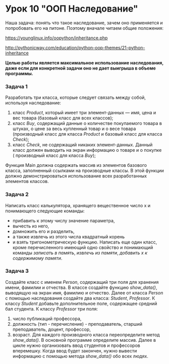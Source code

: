 # Урок 10 "ООП Наследование"

Наша задача: понять что такое наследование, зачем оно применяется и попробовать его на питоне. Поэтому вначале читаем общие положения:

https://younglinux.info/oopython/inheritance.php

http://pythonicway.com/education/python-oop-themes/21-python-inheritance

**Целью работы является максимальное использование наследования, даже если для конкретной задачи оно не дает выигрыша в объеме программы.**

### Задача 1
Разработать три класса, которые следует связать между собой, используя наследование:
1. класс _Product_, который имеет три элемент-данных — имя, цена и вес товара (базовый класс для всех классов);
2. класс _Buy_, содержащий данные о количестве покупаемого товара в штуках, о цене за весь купленный товар и  о весе товара (производный класс для класса _Product_ и базовый класс для класса _Check_);
3. класс _Check_, не содержащий никаких элемент-данных. Данный класс должен выводить на экран информацию о товаре и о покупке ( производный класс для класса _Buy_);

Функция Main должна содержать массив из элементов базового класса, заполненный ссылками на производные классы. В этой функции должно демонстрироваться использование всех разработанных элементов классов.

### Задача 2
Написать класс калькулятора, хранящего вещественное число x и понимающего следующие команды: 
* прибавить к этому числу значение параметра, 
* вычесть из него, 
* домножить его и разделить, 
* а также извлечь из этого числа квадратный корень 
* и взять тригонометрическую функцию. 
Написать еще один класс, кроме перечисленного имеющий одно свойство и понимающий команды _записать в память_, _извлечь из памяти_, _добавить x к содержимому памяти_.

### Задача 3
Создайте класс с именем _Person_, содержащий три поля для хранения имени, фамилии и отчества.
В классе создайте функцию _show_data()_, выводящую на экран имя, фамилию и отчество.
Далее от класса _Person_ с помощью наследования создайте два класса: _Student_, _Professor_.
К классу _Student_ добавьте дополнительное поле, содержащее средний бал студента.
К классу _Professor_ три поля: 
1. число публикаций профессора, 
2. должность (тип - перечисление) - преподаватель, старший преподаватель, доцент, профессор, 
3. возраст.
Для каждого производного класса переопределите метод _show_data()_.
В основной программе определите массив. 
Далее в цикле нужно организовать ввод студентов и профессоров вперемешку. 
Когда ввод будет закончен, нужно вывести информацию с помощью метода _show_data()_ обо всех людях.